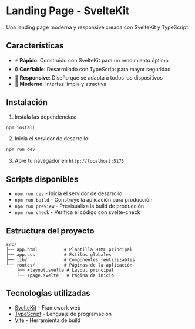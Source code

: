 # Landing Page - SvelteKit

Una landing page moderna y responsive creada con SvelteKit y TypeScript.

## Características

- ⚡ **Rápido**: Construido con SvelteKit para un rendimiento óptimo
- 🔒 **Confiable**: Desarrollado con TypeScript para mayor seguridad
- 📱 **Responsive**: Diseño que se adapta a todos los dispositivos
- 🎨 **Moderno**: Interfaz limpia y atractiva

## Instalación

1. Instala las dependencias:
```bash
npm install
```

2. Inicia el servidor de desarrollo:
```bash
npm run dev
```

3. Abre tu navegador en `http://localhost:5173`

## Scripts disponibles

- `npm run dev` - Inicia el servidor de desarrollo
- `npm run build` - Construye la aplicación para producción
- `npm run preview` - Previsualiza la build de producción
- `npm run check` - Verifica el código con svelte-check

## Estructura del proyecto

```
src/
├── app.html          # Plantilla HTML principal
├── app.css           # Estilos globales
├── lib/              # Componentes reutilizables
└── routes/           # Páginas de la aplicación
    ├── +layout.svelte # Layout principal
    └── +page.svelte   # Página de inicio
```

## Tecnologías utilizadas

- [SvelteKit](https://kit.svelte.dev/) - Framework web
- [TypeScript](https://www.typescriptlang.org/) - Lenguaje de programación
- [Vite](https://vitejs.dev/) - Herramienta de build
